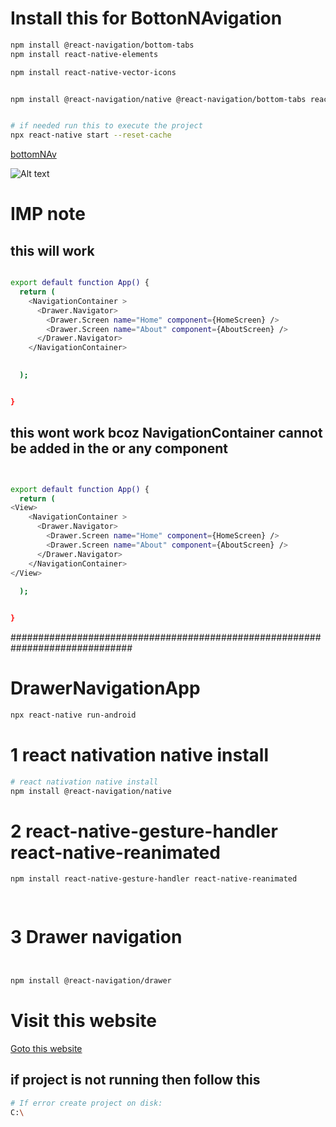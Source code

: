 

# Install this for BottonNAvigation

```sh
npm install @react-navigation/bottom-tabs
npm install react-native-elements

npm install react-native-vector-icons


npm install @react-navigation/native @react-navigation/bottom-tabs react-native-screens react-native-safe-area-context react-native-vector-icons react-native-gesture-handler react-native-reanimated react-native-paper


# if needed run this to execute the project
npx react-native start --reset-cache

```

<a href="https://reactnavigation.org/docs/bottom-tab-navigator/">bottomNAv</a>


![Alt text](./images/my-photo.jpg)


# IMP note 

## this will work

```sh

export default function App() {
  return (
    <NavigationContainer >
      <Drawer.Navigator>
        <Drawer.Screen name="Home" component={HomeScreen} />
        <Drawer.Screen name="About" component={AboutScreen} />
      </Drawer.Navigator>
    </NavigationContainer>

    
  );


}


```



## this wont work bcoz  NavigationContainer cannot be added in the <View> or any component 
```sh


export default function App() {
  return (
<View>
    <NavigationContainer >
      <Drawer.Navigator>
        <Drawer.Screen name="Home" component={HomeScreen} />
        <Drawer.Screen name="About" component={AboutScreen} />
      </Drawer.Navigator>
    </NavigationContainer>
</View>
    
  );


}

```


##############################################################################

#   DrawerNavigationApp  
```sh
npx react-native run-android

```


#  1 react nativation native install
```sh
# react nativation native install
npm install @react-navigation/native

```


# 2 react-native-gesture-handler react-native-reanimated
 
```sh
npm install react-native-gesture-handler react-native-reanimated




```

# 3 Drawer navigation

```sh 


npm install @react-navigation/drawer

```



# Visit this website
<a href="https://reactnavigation.org/docs/drawer-navigator#installation"  target="_blank"> Goto this website </a>



## if project is not running then follow this
```sh
# If error create project on disk:
C:\

```